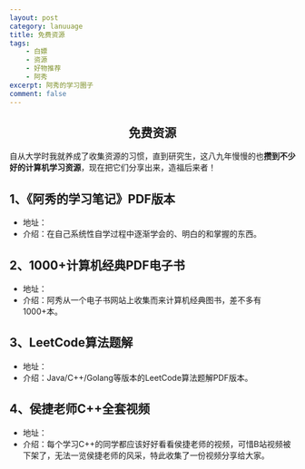 ```yaml
---
layout: post
category: lanuuage
title: 免费资源
tags:
    - 白嫖
    - 资源
    - 好物推荐
    - 阿秀
excerpt: 阿秀的学习圈子
comment: false
---
```






<h2 align="center">免费资源</h2>

自从大学时我就养成了收集资源的习惯，直到研究生，这八九年慢慢的也**攒到不少好的计算机学习资源**，现在把它们分享出来，造福后来者！

## **1、《阿秀的学习笔记》PDF版本**

- 地址：
- 介绍：在自己系统性自学过程中逐渐学会的、明白的和掌握的东西。



## **2、1000+计算机经典PDF电子书**

- 地址：
- 介绍：阿秀从一个电子书网站上收集而来计算机经典图书，差不多有1000+本。



## **3、LeetCode算法题解**

- 地址：
- 介绍：Java/C++/Golang等版本的LeetCode算法题解PDF版本。



## **4、侯捷老师C++全套视频**

- 地址：
- 介绍：每个学习C++的同学都应该好好看看侯捷老师的视频，可惜B站视频被下架了，无法一览侯捷老师的风采，特此收集了一份视频分享给大家。

